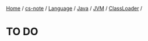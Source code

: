 [Home](https://mengxianbin.github.io) /
[cs-note](https://mengxianbin.github.io/cs-note/content) /
[Language](https://mengxianbin.github.io/cs-note/content/Language) /
[Java](https://mengxianbin.github.io/cs-note/content/Language/Java) /
[JVM](https://mengxianbin.github.io/cs-note/content/Language/Java/JVM) /
[ClassLoader](https://mengxianbin.github.io/cs-note/content/Language/Java/JVM/ClassLoader) /

# TO DO
